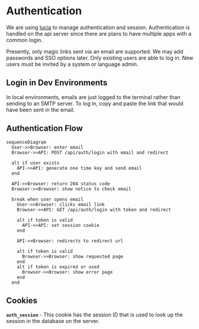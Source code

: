 # Authentication

We are using [lucia](https://lucia-auth.com/) to manage authentication and session.
Authentication is handled on the api server since there are plans to have multiple apps with a common login.

Presently, only magic links sent via an email are supported. We may add passwords and SSO options later. Only existing users are able to log in. New users must be invited by a system or language admin.

## Login in Dev Environments

In local environments, emails are just logged to the terminal rather than sending to an SMTP server. To log in, copy and paste the link that would have been sent in the email.

## Authentication Flow

```mermaid
sequenceDiagram
  User->>Browser: enter email
  Browser->>API: POST /api/auth/login with email and redirect

  alt if user exists
    API->>API: generate one time key and send email
  end

  API->>Browser: return 204 status code
  Browser->>Browser: show notice to check email

  break when user opens email
    User->>Browser: clicks email link
    Browser->>API: GET /api/auth/login with token and redirect

    alt if token is valid
      API->>API: set session cookie
    end

    API->>Browser: redirects to redirect url

    alt if token is valid
      Browser->>Browser: show requested page
    end
    alt if token is expired or used
      Browser->>Browser: show error page
    end
  end
```

## Cookies

**`auth_session`** - This cookie has the session ID that is used to look up the session in the database on the server.
